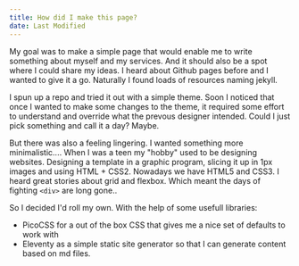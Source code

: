 ```yaml
---
title: How did I make this page?
date: Last Modified
---
```

My goal was to make a simple page that would enable me to write something about myself and my services. And it should also be a spot where I could share my ideas. I heard about Github pages before and I wanted to give it a go. Naturally I found loads of resources naming jekyll. 

I spun up a repo and tried it out with a simple theme. Soon I noticed that once I wanted to make some changes to the theme, it required some effort to understand and override what the prevous designer intended. Could I just pick something and call it a day? Maybe.

But there was also a feeling lingering. I wanted something more minimalistic....
When I was a teen my "hobby" used to be designing websites. Designing a template in a graphic program, slicing it up in 1px images and using HTML + CSS2. 
Nowadays we have HTML5 and CSS3. I heard great stories about grid and flexbox. Which meant the days of fighting `<div>` are long gone.. 

So I decided I'd roll my own. With the help of some usefull libraries:
- PicoCSS for a out of the box CSS that gives me a nice set of defaults to work with
- Eleventy as a simple static site generator so that I can generate content based on md files.

